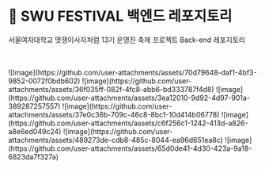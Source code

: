 # 🎪 SWU FESTIVAL 백엔드 레포지토리
서울여자대학교 멋쟁이사자처럼 13기 운영진 축제 프로젝트 Back-end 레포지토리

<br>
<br>
![Image](https://github.com/user-attachments/assets/70d79648-daf1-4bf3-9852-0072f0bdb602)
![image](https://github.com/user-attachments/assets/36f035ff-082f-4fc8-abb6-bd333787f4d8)
![image](https://github.com/user-attachments/assets/3ea12010-9d92-4d97-901a-389287257557)
![image](https://github.com/user-attachments/assets/37e0c36b-709c-46c8-8bc1-10d414b06778)
![image](https://github.com/user-attachments/assets/c6f256c1-1242-413d-a826-a8e6ed049c24)
![image](https://github.com/user-attachments/assets/489273de-cdb8-485c-8044-ea96d651ea8c)
![image](https://github.com/user-attachments/assets/65d0de41-4d30-423a-9a18-6823da7f327a)






